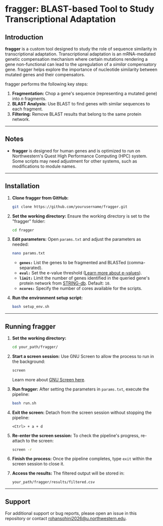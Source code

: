 # fragger: BLAST-based Tool to Study Transcriptional Adaptation

## Introduction
**fragger** is a custom tool designed to study the role of sequence similarity in transcriptional adaptation. Transcriptional adaptation is an mRNA-mediated genetic compensation mechanism where certain mutations rendering a gene non-functional can lead to the upregulation of a *similar* compensatory gene. fragger helps explore the importance of nucleotide similarity between mutated genes and their compensators.

fragger performs the following key steps:
1. **Fragmentation:** Chop a gene's sequence (representing a mutated gene) into *n* fragments.
2. **BLAST Analysis:** Use BLAST to find genes with similar sequences to each fragment.
3. **Filtering:** Remove BLAST results that belong to the same protein network.

---

## Notes
- **fragger** is designed for human genes and is optimized to run on Northwestern's Quest High Performance Computing (HPC) system. Some scripts may need adjustment for other systems, such as modifications to module names.

---

## Installation

1. **Clone fragger from GitHub:**
   ```bash
   git clone https://github.com/yourusername/fragger.git
   ```

2. **Set the working directory:**
   Ensure the working directory is set to the "fragger" folder:
   ```bash
   cd fragger
   ```

3. **Edit parameters:**
   Open `params.txt` and adjust the parameters as needed:
   ```bash
   nano params.txt
   ```
   - **`genes:`** List the genes to be fragmented and BLASTed (comma-separated).
   - **`eval:`** Set the e-value threshold ([Learn more about e-values](https://www.ncbi.nlm.nih.gov/books/NBK279682/)).
   - **`limit:`** Limit the number of genes identified in the queried gene's protein network from [STRING-db](https://string-db.org/). Default: `10`.
   - **`ncores:`** Specify the number of cores available for the scripts.

4. **Run the environment setup script:**
   ```bash
   bash setup_env.sh
   ```

---

## Running fragger

1. **Set the working directory:**
   ```bash
   cd your_path/fragger/
   ```

2. **Start a screen session:**
   Use GNU Screen to allow the process to run in the background:
   ```bash
   screen
   ```
   Learn more about [GNU Screen here](https://www.gnu.org/software/screen/manual/screen.html).

3. **Run fragger:**
   After setting the parameters in `params.txt`, execute the pipeline:
   ```bash
   bash run.sh
   ```

4. **Exit the screen:**
   Detach from the screen session without stopping the pipeline:
   ```
   <Ctrl> + a + d
   ```

5. **Re-enter the screen session:**
   To check the pipeline's progress, re-attach to the screen:
   ```bash
   screen -r
   ```

6. **Finish the process:**
   Once the pipeline completes, type `exit` within the screen session to close it.

7. **Access the results:**
   The filtered output will be stored in:
   ```
   your_path/fragger/results/filtered.csv
   ```

---

## Support
For additional support or bug reports, please open an issue in this repository or contact rohansohini2026@u.northwestern.edu.
